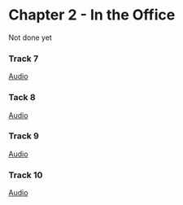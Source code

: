 # Chapter 2 - In the Office

Not done yet

### Track 7

[Audio](Audio/lrtk_07.mp3)

### Tack 8

[Audio](Audio/lrtk_08.mp3)

### Track 9

[Audio](Audio/lrtk_09.mp3)

### Track 10

[Audio](Audio/lrtk_10.mp3)